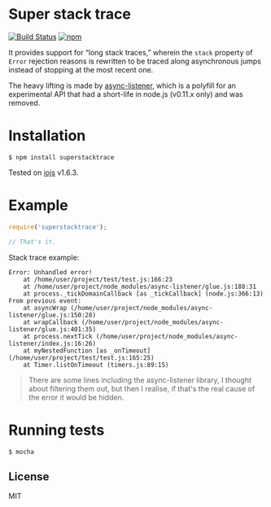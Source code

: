 # Super stack trace

[![Build Status](https://img.shields.io/travis/nitely/superstacktrace/master.svg?style=flat-square)](https://travis-ci.org/nitely/superstacktrace)
[![npm](https://img.shields.io/npm/v/superstacktrace.svg?style=flat-square)](https://www.npmjs.com/package/superstacktrace)

It provides support for “long stack traces,” wherein the `stack` property of `Error` rejection reasons
is rewritten to be traced along asynchronous jumps instead of stopping at the most recent one.

The heavy lifting is made by [async-listener](https://github.com/othiym23/async-listener),
which is a polyfill for an experimental API that had a short-life in node.js (v0.11.x only) and was removed.


# Installation

```
$ npm install superstacktrace
```

Tested on [iojs](https://iojs.org) v1.6.3.

# Example

```javascript
require('superstacktrace');

// That's it.
```

Stack trace example:

```
Error: Unhandled error!
    at /home/user/project/test/test.js:166:23
    at /home/user/project/node_modules/async-listener/glue.js:188:31
    at process._tickDomainCallback [as _tickCallback] (node.js:366:13)
From previous event:
    at asyncWrap (/home/user/project/node_modules/async-listener/glue.js:150:28)
    at wrapCallback (/home/user/project/node_modules/async-listener/glue.js:401:35)
    at process.nextTick (/home/user/project/node_modules/async-listener/index.js:16:26)
    at myNestedFunction [as _onTimeout] (/home/user/project/test/test.js:165:25)
    at Timer.listOnTimeout (timers.js:89:15)
```

> There are some lines including the async-listener library, I thought about filtering them out,
but then I realise, if that's the real cause of the error it would be hidden.

# Running tests

```
$ mocha
```

## License

MIT